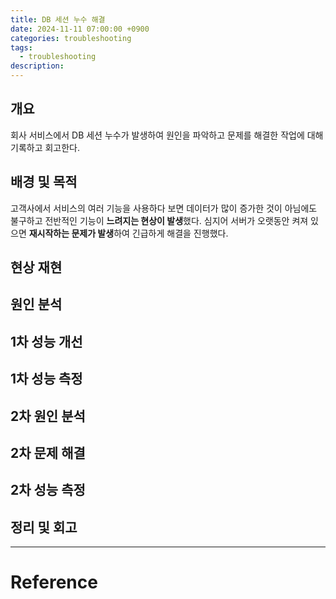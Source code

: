 ```yaml
---
title: DB 세션 누수 해결
date: 2024-11-11 07:00:00 +0900
categories: troubleshooting
tags:
  - troubleshooting
description: 
---
```


## 개요

회사 서비스에서 DB 세션 누수가 발생하여 원인을 파악하고 문제를 해결한 작업에 대해 기록하고 회고한다.

## 배경 및 목적

고객사에서 서비스의 여러 기능을 사용하다 보면 데이터가 많이 증가한 것이 아님에도 불구하고 전반적인 기능이 **느려지는 현상이 발생**했다. 심지어 서버가 오랫동안 켜져 있으면 **재시작하는 문제가 발생**하여 긴급하게 해결을 진행했다.

## 현상 재현



## 원인 분석

## 1차 성능 개선

## 1차 성능 측정

## 2차 원인 분석

## 2차 문제 해결

## 2차 성능 측정

## 정리 및 회고

---

# Reference
